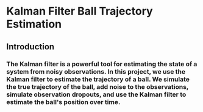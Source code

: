 # Kalman Filter Ball Trajectory Estimation
## Introduction
### The Kalman filter is a powerful tool for estimating the state of a system from noisy observations. In this project, we use the Kalman filter to estimate the trajectory of a ball. We simulate the true trajectory of the ball, add noise to the observations, simulate observation dropouts, and use the Kalman filter to estimate the ball's position over time.

